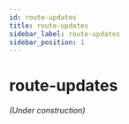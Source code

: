 ```yaml
---
id: route-updates
title: route-updates
sidebar_label: route-updates
sidebar_position: 1
---
```


# route-updates

*(Under construction)*
